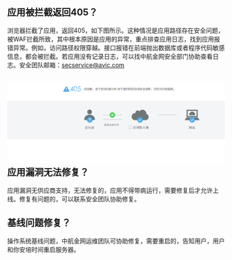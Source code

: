 ## 应用被拦截返回405？

浏览器拦截了应用，返回405，如下图所示。这种情况是应用路径存在安全问题，被WAF拦截所致，其中根本原因是应用的异常，重点排查应用日志，找到应用报错异常。例如，访问路径权限穿越。接口报错在前端抛出数据库或者程序代码敏感信息，都会被拦截。若应用没有记录日志，可以找中航金网安全部门协助查看日志。安全团队邮箱：secservice@avic.com

## ![](/assets/405.png)应用漏洞无法修复？

应用漏洞无供应商支持，无法修复的，应用不得带病运行，需要修复后才允许上线。修复有问题的，可以联系安全团队协助修复。

## 基线问题修复？

操作系统基线问题，中航金网运维团队可协助修复，需要重启的，告知用户，用户和你安培时间重启服务器。

## 



